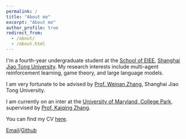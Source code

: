 ```yaml
---
permalink: /
title: "About me"
excerpt: "About me"
author_profile: true
redirect_from: 
  - /about/
  - /about.html
---
```


I'm a fourth-year undergraduate student at the [School of EIEE](https://english.seiee.sjtu.edu.cn/), [Shanghai Jiao Tong University](https://en.sjtu.edu.cn/). My research interests include multi-agent reinforcement learning, game theory, and large language models.



I am very fortunate to be advised by [Prof. Weinan Zhang](https://wnzhang.net/), Shanghai Jiao Tong University.

I am currently on an inter at the [University of Maryland, College Park](https://umd.edu/), supervised by [Prof. Kaiqing Zhang](https://kzhang66.github.io/).

You can find my CV [here](../assets/CV.pdf).

[Email](mailto:chenyongshan@sjtu.edu.cn)/[Github](https://github.com/EternalFir)



 



